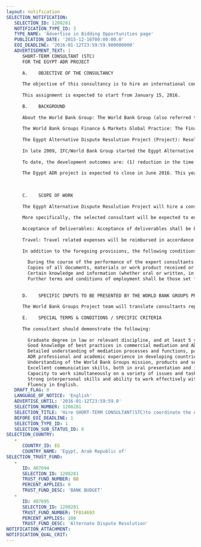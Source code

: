 ```yaml
---
layout: notification
SELECTION_NOTIFICATION: 
   SELECTION_ID: 1208281
   NOTIFICATION_TYPE_ID: 3
   TYPE_NAME: 'Advertise in Bidding Opportunities page'
   PUBLICATION_DATE: '2015-12-16T00:00:00.0'
   EOI_DEADLINE: '2016-01-12T23:59:59.900000000'
   ADVERTISEMENT_TEXT: |
      SHORT-TERM CONSULTANT (STC)
      FOR THE EGYPT ADR PROJECT
      
      A.	OBJECTIVE OF THE CONSULTANCY
       	
      The objective of this consultancy is to hire an international consultant to coordinate the editing, design and publication of a series of mediation reference materials that were developed as part of the Egypt ADR project. Since the Egypt ADR project is expected to close in June 2016, the publication and dissemination of these materials will be essential to ensuring the sustainability of results achieved by the Egypt ADR project. The publications will serve as a key reference material for continued education on mediation processes, ADR benefits and dispute systems design, and is expected to be used by ADR service providers, users and policy-makers in Egypt. 
      
      This assignment is expected to start from January 15, 2016.  
      
      B.	BACKGROUND
      
      About the World Bank Group: The World Bank Group (also referred to as Bank or World Bank in this document) offers loans, advice, and an array of customized resources to more than 100 developing countries and countries in transition. The World Bank Group comprises five institutions (IBRD, IDA, IFC, MIGA, ICSID) managed by their member countries. Established in 1944, the World Bank Group is headquartered in Washington, D.C. 
      
      The World Bank Groups Finance & Markets Global Practice: The Finance & Markets  Global Practice delivers comprehensive World Bank Group solutions, including World Bank loans/credits, guarantees, and risk-management products and WB and IFC knowledge, advisory, and convening services to public sector clients. 
      
      The Egypt Alternative Dispute Resolution Project (Project): Resolution of commercial disputes through courts in Egypt takes an average of 1010 days (World Bank Groups Doing Business 2015 report). Alternatives to the court system were sought by the private sector and the government. This culminated in a strong arbitration practice, mainly exercised through the Cairo Regional Center for International Commercial Arbitration (CRCICA) and supported by a first-class arbitration law. Given the high cost of arbitration, and the continuous lengthy court proceedings, the government of Egypt has worked towards implementing mediation as an alternative to courts. In 2008, the Ministry of Justice (MOJ) established the Economic Courts where judges offer and assist parties towards reaching settlement at the pre-trial stage. The Ministry of Investment established in 2009 a center for the resolution of investors disputes that falls under the General Authority for Investment (GAFI). 
      
      In late 2009, IFC/World Bank Group started the Egypt Alternative Dispute Resolution Project to promote the use of commercial mediation with CRCICA, the MOJ and GAFI as clients. The objective of the project was to train and accredit mediators to an international standard, train trainers to ensure sustainability of the training, raise the clients capacity to attract and manage mediation cases, and raise public recognition of the use of mediation as an alternative method of dispute resolution. Since 2009, IFC/World Bank Group project team has supported the development of mediation practice in Egypt through providing professional training and certification for mediators (through the London-based Center for Effective Dispute Resolution), mediation awareness-raising workshops, review of CRCICA and GAFI mediation rules, study trips to jurisdictions with well established mediation practice, and most recently assistance with the drafting of Egypts first Mediation Law.  
      
      To date, the development outcomes are: (1) reduction in the time of resolving commercial disputes measured against baseline data for resolving disputes through the courts based on DB data (time: from 1010 days in the court to 90 days through ADR); (2) increase in the number of cases successfully settled through mediation to 60 cases (3 years post project completion); and (3) creation of a peer-to-peer network between mediation institutions for continuous knowledge sharing and sustainability of mediation.
      
      The Egypt ADR project is expected to close in June 2016. This year, the Egypt ADR Project has invested significantly in the knowledge material to ensure availability of training and reference material on ADR, especially in view of the scarcity of available material covering mediation in Arabic. Therefore, a series of booklets called Mediation Essentials (9 booklets total) were developed, covering the basic tenets of mediation, providing international judicial trends in mediation, and guidance on how to develop mediation policy. Six of the booklets are now in the final form and being translated and edited. 
      
      
      
      C.	SCOPE OF WORK 
      
      The Egypt Alternative Dispute Resolution Project will hire a consultant to coordinate and ensure timely completion and publication of the booklets mentioned above. The consultant is expected to commit 50 working days for this assignment.
      
      More specifically, the selected consultant will be expected to ensure that the final content, format and design of the Mediation Essentials booklets is suited for the intended audience and their purposes, and is in line with World Bank Groups branding and formatting requirements and quality standards. This will require coordination with editors, authors as necessary, design and print service providers and with internal World Bank Group teams, including the Egypt ADR Project Manager.
      
      Acceptance of Deliverables: Acceptance of deliverables shall be based on satisfactory delivery of required outputs in terms of completion, correctness, timeliness, quality & organization, as described in this TOR. Should the quality of performance be deemed unsatisfactory, IFC/World Bank Group has the right to terminate the contract.
      
      Travel: Travel related expenses will be reimbursed in accordance with the Word Banks guidelines upon submission of actual receipts. 
      	
      In addition to the foregoing provisions, the following conditions and understandings shall apply:
      
      	During the course of the performance of the expert consultants duties, any correspondence with the client, authorities or officials shall be cleared through and coordinated with the Egypt ADR Project Manager.  
      	Copies of all documents, materials or work product received or produced in connection with this underlying assignment shall be provided to the Egypt ADR Project Manager. Unless otherwise in the public domain, all documents, materials or work product received or produced constitute property of the World Bank Group and upon request shall be delivered to the Bank.    
      	Certain knowledge and information (whether oral or written, in documents, materials, or work product) that is not already within the public domain that the expert consultant acquires from the World Bank, its staff or by virtue of the expert consultants assignment shall for all time and purposes be regarded as strictly confidential and shall be held in confidence by the consultant.  Such knowledge and information shall not be directly or indirectly disclosed by the consultant to any person whosoever without written permission from an authorized person of the World Bank.  
      	Further terms and conditions of employment shall be those set forth in the consultants Letter of Appointment, and as may be applicable to consultants of the World Bank as set forth in various manuals or other documents of the Bank pertaining to consultants, short term consultants and staff.  
      
      
      D.	SPECIFIC INPUTS TO BE PRESENTED BY THE WORLD BANK GROUPS PROJECT TEAM
      
      The World Bank Groups Project team will translate consultants reports and any necessary background material into Arabic/English as applicable.
      
      E.	SPECIAL TERMS & CONDITIONS / SPECIFIC CRITERIA
       
      The consultant should demonstrate the following: 
      
      	Graduate degree in law or relevant discipline, and at least 5 years of relevant professional experience;
      	Good knowledge of best practices in commercial mediation and ADR, in the developed and developing economies;
      	Detailed understanding of mediation processes and functions, participants and the role of mediation service providers, trainers and ADR policy-makers (including international development organizations, NGOs, and governments);
      	ADR professional and academic experience in developing countries is a plus;
      	Understanding of the World Bank Groups mission, products and services, and internal processes is a plus;
      	Excellent communication skills, both in oral presentation and in writing;
      	Capacity to work simultaneously on a variety of issues and tasks, independently adjusting to priorities and achieving results with agreed objectives and deadlines;
      	Strong interpersonal skills and ability to work effectively with internal/external partners;
      	Fluency in English.
   DRAFT_FLAG: 0
   LANGUAGE_OF_NOTICE: 'English'
   ADVERTISE_UNTIL: '2016-01-12T23:59:59.0'
   SELECTION_NUMBER: 1208281
   SELECTION_TITLE: 'Hire SHORT-TERM CONSULTANT(STC)to coordinate the editing, design and publication of a series of mediation reference materials that were developed as part of the Egypt ADR project # 569849'
   BEFORE_EOI_DEADLINE: 1
   SELECTION_TYPE_ID: 1
   SELECTION_SUB_STATUS_ID: 8
SELECTION_COUNTRY: 
   - 
      COUNTRY_ID: EG
      COUNTRY_NAME: 'Egypt, Arab Republic of'
SELECTION_TRUST_FUND: 
   - 
      ID: 407694
      SELECTION_ID: 1208281
      TRUST_FUND_NUMBER: BB
      PERCENT_APPLIES: 0
      TRUST_FUND_DESC: 'BANK BUDGET'
   - 
      ID: 407695
      SELECTION_ID: 1208281
      TRUST_FUND_NUMBER: TF014693
      PERCENT_APPLIES: 100
      TRUST_FUND_DESC: 'Alternate Dispute Resolution'
NOTIFICATION_ATTACHMENT: 
NOTIFICATION_QUAL_CRIT: 
---
```

